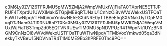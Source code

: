 c3M6Ly9ZV1Z6TFRJMU5pMW5ZMjA2WmpVMUxtWjFiaTA0TXprNE5ETTJPRUF4TXprdU1UWXlMakl5TGpjME9qRTJNalU1CnNzOi8vWVdWekxUSTFOaTFuWTIwNlpqVTFMbVoxYmkwNE5ESXdNRE0yTTBBeE5qSXVNakUyTGpFM0xqRTJNam94TlRRNU5nPT0Kc3M6Ly9ZV1Z6TFRJMU5pMW5ZMjA2WmpVMUxtWjFiaTB3TmpZd05EQTVNRUEwTlM0MU5pNDVPUzR4TWpnNk1UYzBNRGM9CnNzOi8vWVdWekxUSTFOaTFuWTIwNlpqVTFMbVoxYmkwd05qa3dNekkyTkVBeU15NDVNaTR4T1M0ME9Eb3hPRFE0Tnc9PQ==